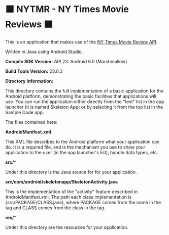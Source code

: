 # :black_large_square: NYTMR - NY Times Movie Reviews :black_large_square:

This is an application that makes use of the [NY Times Movie Review API](https://developer.nytimes.com).


Written in Java using Android Studio.

**Compile SDK Version:** API 23: Android 6.0 (Marshmallow)

**Build Tools Version:** 23.0.3


**Directory Information:**

This directory contains the full implementation of a basic application for
the Android platform, demonstrating the basic facilities that applications
will use.  You can run the application either directly from the "test"
list in the app launcher (it is named Skeleton App) or by selecting it from
the top list in the Sample Code app.

The files contained here:


**AndroidManifest.xml**

This XML file describes to the Android platform what your application can do.
It is a required file, and is the mechanism you use to show your application
to the user (in the app launcher's list), handle data types, etc.


**src/***

Under this directory is the Java source for for your application.


**src/com/android/skeletonapp/SkeletonActivity.java**

This is the implementation of the "activity" feature described in
AndroidManifest.xml.  The path each class implementation is
{src/PACKAGE/CLASS.java}, where PACKAGE comes from the name in the <package>
tag and CLASS comes from the class in the <activity> tag.


**res/***

Under this directory are the resources for your application.


